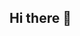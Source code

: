 ## Hi there 👋

<!--
**Ping-Phantom39/Ping-Phantom39** is a ✨ _special_ ✨ repository because its `README.md` (this file) appears on your GitHub profile.

![Visitor Badge](https://komarev.com/ghpvc/?username=YourUsername&style=flat-square)

![Top Langs](https://github-readme-stats.vercel.app/api/top-langs/?username=YourUsername&layout=compact)



